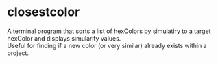 # closestcolor
A terminal program that sorts a list of hexColors by simulatiry to a target hexColor and displays simularity values.  
Useful for finding if a new color (or very similar) already exists within a project.

